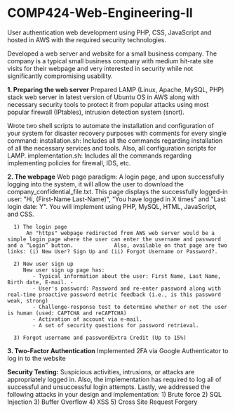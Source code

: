 # COMP424-Web-Engineering-II
User authentication web development using PHP, CSS, JavaScript and hosted in AWS with the required security technologies.

Developed a web server and website for a small business company. The company is a typical small business company with medium hit-rate site visits for their webpage and very interested in security while not significantly compromising usability.

**1. Preparing the web server**
Prepared LAMP (Linux, Apache, MySQL, PHP) stack web server in latest version of Ubuntu OS in AWS along with necessary security tools to protect it from popular attacks using most popular firewall (IPtables), intrusion detection system (snort).

Wrote two shell scripts to automate the installation and configuration of your system for disaster recovery purposes with comments for every single command:
      installation.sh: Includes all the commands regarding installation of all the necessary services and tools. Also, all configuration scripts for LAMP.
      implementation.sh: Includes all the commands regarding implementing policies for firewall, IDS, etc.


**2. The webpage**
            Web page paradigm: 
                  A login page, and upon successfully logging into the system, it will allow the user to download the company_confidential_file.txt. This page                         displays the successfully logged-in user: "Hi, (First-Name Last-Name)", "You have logged in X times" and "Last login date: Y". You will implement
                  using PHP, MySQL, HTML, JavaScript, and CSS.

      1) The login page
          An "https" webpage redirected from AWS web server would be a simple login page where the user can enter the username and password and a “Login” button.             Also, available on that page are two links: (i) New User? Sign Up and (ii) Forgot Username or Password?. 
          
      2) New user sign up
         New user sign up page has:
            - Typical information about the user: First Name, Last Name, Birth date, E-mail. - 
            - User's password: Password and re-enter password along with real-time proactive password metric feedback (i.e., is this password weak, strong) 
            - Challenge-response test to determine whether or not the user is human (used: CAPTCHA and reCAPTCHA)
            - Activation of account via e-mail.
            - A set of security questions for password retrieval. 

      3) Forgot username and passwordExtra Credit (Up to 15%)
     
**3. Two-Factor Authentication**
Implemented 2FA via Google Authenticator to log in to the website


**Security Testing:**
Suspicious activities, intrusions, or attacks are appropriately logged in. Also, the implementation has required to log all of successful and unsuccessful login attempts. Lastly, we addressed the following attacks in your design and implementation:
        1) Brute force
        2) SQL Injection
        3) Buffer Overflow
        4) XSS
        5) Cross Site Request Forgery 
